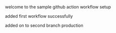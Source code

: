 welcome to the sample github action workflow setup

added first workflow successfully 

added on to second branch production